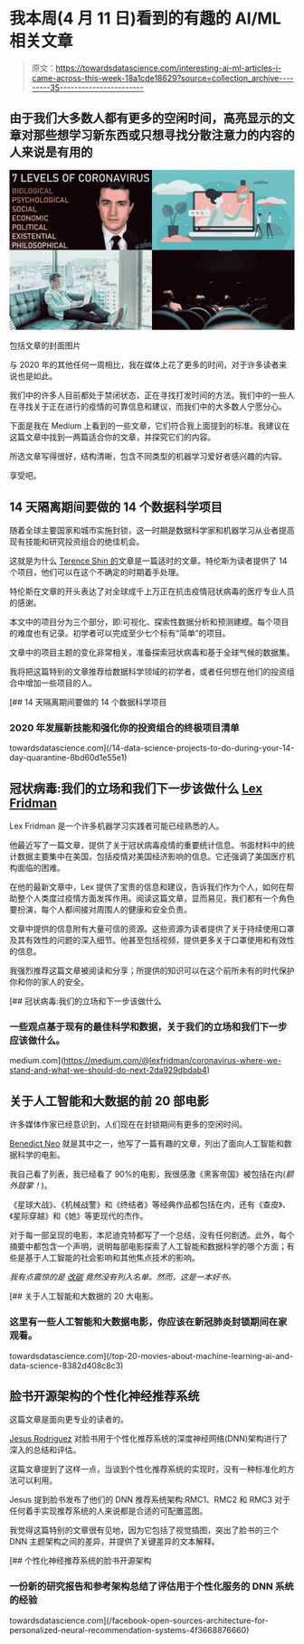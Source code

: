 # 我本周(4 月 11 日)看到的有趣的 AI/ML 相关文章

> 原文：<https://towardsdatascience.com/interesting-ai-ml-articles-i-came-across-this-week-18a1cde18629?source=collection_archive---------35----------------------->

## 由于我们大多数人都有更多的空闲时间，高亮显示的文章对那些想学习新东西或只想寻找分散注意力的内容的人来说是有用的

![](img/78ab53ff63edfdb26c7a1b2fd6fd5d4a.png)

包括文章的封面图片

与 2020 年的其他任何一周相比，我在媒体上花了更多的时间，对于许多读者来说也是如此。

我们中的许多人目前都处于禁闭状态，正在寻找打发时间的方法。我们中的一些人在寻找关于正在进行的疫情的可靠信息和建议，而我们中的大多数人宁愿分心。

下面是我在 Medium 上看到的一些文章，它们符合我上面提到的标准。我建议在这篇文章中找到一两篇适合你的文章，并探究它们的内容。

所选文章写得很好，结构清晰，包含不同类型的机器学习爱好者感兴趣的内容。

享受吧。

## 14 天隔离期间要做的 14 个数据科学项目

随着全球主要国家和城市实施封锁，这一时期是数据科学家和机器学习从业者提高现有技能和研究投资组合的绝佳机会。

这就是为什么 [Terence Shin 的](https://medium.com/u/360a9d4d19ab?source=post_page-----18a1cde18629--------------------------------)文章是一篇适时的文章。特伦斯为读者提供了 14 个项目，他们可以在这个不确定的时期着手处理。

特伦斯在文章的开头表达了对全球成千上万正在抗击疫情冠状病毒的医疗专业人员的感谢。

本文中的项目分为三个部分，即:可视化、探索性数据分析和预测建模。每个项目的难度也有记录。初学者可以完成至少七个标有“简单”的项目。

文章中的项目主题的变化非常相关，准备探索冠状病毒和基于全球气候的数据集。

我将把这篇特别的文章推荐给数据科学领域的初学者，或者任何想在他们的投资组合中增加一些项目的人。

[](/14-data-science-projects-to-do-during-your-14-day-quarantine-8bd60d1e55e1) [## 14 天隔离期间要做的 14 个数据科学项目

### 2020 年发展新技能和强化你的投资组合的终极项目清单

towardsdatascience.com](/14-data-science-projects-to-do-during-your-14-day-quarantine-8bd60d1e55e1) 

## 冠状病毒:我们的立场和我们下一步该做什么 [Lex Fridman](https://medium.com/u/119b8eb57f8e?source=post_page-----18a1cde18629--------------------------------)

Lex Fridman 是一个许多机器学习实践者可能已经熟悉的人。

他最近写了一篇文章，提供了关于冠状病毒疫情的重要统计信息。书面材料中的统计数据主要集中在美国，包括疫情对美国经济影响的信息。它还强调了美国医疗机构面临的困难。

在他的最新文章中，Lex 提供了宝贵的信息和建议，告诉我们作为个人，如何在帮助整个人类度过疫情方面发挥作用。阅读这篇文章，显而易见，我们都有一个角色要扮演，每个人都间接对周围人的健康和安全负责。

文章中提供的信息附有大量可信的资源。这些资源为读者提供了关于持续使用口罩及其有效性的问题的深入细节。他甚至包括视频，提供更多关于口罩使用和有效性的信息。

我强烈推荐这篇文章被阅读和分享；所提供的知识可以在这个前所未有的时代保护你和你的家人的安全。

[](https://medium.com/@lexfridman/coronavirus-where-we-stand-and-what-we-should-do-next-2da929dbdab4) [## 冠状病毒:我们的立场和下一步该做什么

### 一些观点基于现有的最佳科学和数据，关于我们的立场和我们下一步应该做什么。

medium.com](https://medium.com/@lexfridman/coronavirus-where-we-stand-and-what-we-should-do-next-2da929dbdab4) 

## 关于人工智能和大数据的前 20 部电影

许多媒体作家已经意识到，人们现在在封锁期间有更多的空闲时间。

[Benedict Neo](https://medium.com/u/9a24cc840494?source=post_page-----18a1cde18629--------------------------------) 就是其中之一，他写了一篇有趣的文章，列出了面向人工智能和数据科学的电影。

我自己看了列表，我已经看了 90%的电影，我很感激《黑客帝国》被包括在内(*额外鼓掌！*)。

《星球大战》、《机械战警》和《终结者》等经典作品都包括在内，还有《查皮》、《星际穿越》和《她》等更现代的杰作。

对于每一部呈现的电影，本尼迪克特都写了一个总结，没有任何剧透。此外，每个摘要中都包含一个声明，说明每部电影探索了人工智能和数据科学的哪个方面；有些是基于人工智能的社会影响和其他焦点技术的影响。

*我有点震惊的是* [*改碳*](https://www.imdb.com/title/tt2261227/) *竟然没有列入名单。然而，这是一本好书。*

[](/top-20-movies-about-machine-learning-ai-and-data-science-8382d408c8c3) [## 关于人工智能和大数据的 20 大电影。

### 这里有一些人工智能和大数据电影，你应该在新冠肺炎封锁期间在家观看。

towardsdatascience.com](/top-20-movies-about-machine-learning-ai-and-data-science-8382d408c8c3) 

## 脸书开源架构的个性化神经推荐系统

这篇文章是面向更专业的读者的。

[Jesus Rodriguez](https://medium.com/u/46674a2c9422?source=post_page-----18a1cde18629--------------------------------) 对脸书用于个性化推荐系统的深度神经网络(DNN)架构进行了深入的总结和评估。

这篇文章提到了这样一点，当谈到个性化推荐系统的实现时，没有一种标准化的方法可以利用。

Jesus 提到脸书发布了他们的 DNN 推荐系统架构:RMC1、RMC2 和 RMC3 对于任何着手实现推荐系统的人来说都是合适的可配置蓝图。

我觉得这篇特别的文章很有见地，因为它包括了视觉插图，突出了脸书的三个 DNN 主题架构之间的差异，并提供了关键差异的文本解释。

[](/facebook-open-sources-architecture-for-personalized-neural-recommendation-systems-4f3668876660) [## 个性化神经推荐系统的脸书开源架构

### 一份新的研究报告和参考架构总结了评估用于个性化服务的 DNN 系统的经验

towardsdatascience.com](/facebook-open-sources-architecture-for-personalized-neural-recommendation-systems-4f3668876660)